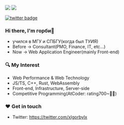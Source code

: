 <a href="https://github.com/anuraghazra/github-readme-stats" style="display:inline-block;">
<img style="float:initial;" src="https://github-readme-stats.vercel.app/api?username=xlgorbylx&count_private=true&show_icons=true&theme=react&hide_border=true" />
</a>
<a href="https://github.com/anuraghazra/github-readme-stats" style="display:inline-block;">
<img style="float:initial;" src="https://github-readme-stats.vercel.app/api/top-langs/?username=xlgorbylx&hide_border=true&theme=react&layout=compact" />
</a>

[![twitter badge](https://img.shields.io/badge/twitter-_xlgorbylx-1da1f2?style=flat-square&logo=twitter)](https://twitter.com/xlgorbylx)

<!-- [![blog badge](https://img.shields.io/badge/blog-harold's%20diary-1f425f?style=flat-square)](https://dev-harold.net/) -->

### Hi there, I'm горби📯

- учился в МГУ и СПБГУ(когда был ТУИЯ)
- Before -> Consultant(PMO, Finance, IT, etc...)
- Now -> Web Application Engineer(mainly Front-end)

### 🔍 My Interest

- Web Performance & Web Technology
- JS/TS, C++, Rust, WebAssembly
- Front-end, Infrastructure, Server-side
- Competitive Programming(AtCoder: rating700~💪💪)

### ❤️ Get in touch

- Twitter: https://twitter.com/xlgorbylx
<!-- - Blog: https://dev-harold.net/ -->
